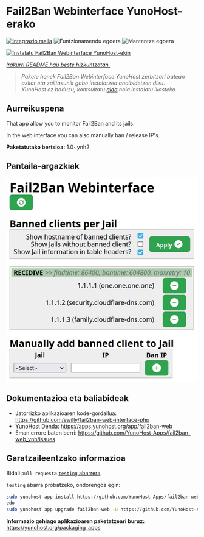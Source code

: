 <!--
Ohart ongi: README hau automatikoki sortu da <https://github.com/YunoHost/apps/tree/master/tools/readme_generator>ri esker
EZ editatu eskuz.
-->

# Fail2Ban Webinterface YunoHost-erako

[![Integrazio maila](https://dash.yunohost.org/integration/fail2ban-web.svg)](https://ci-apps.yunohost.org/ci/apps/fail2ban-web/) ![Funtzionamendu egoera](https://ci-apps.yunohost.org/ci/badges/fail2ban-web.status.svg) ![Mantentze egoera](https://ci-apps.yunohost.org/ci/badges/fail2ban-web.maintain.svg)

[![Instalatu Fail2Ban Webinterface YunoHost-ekin](https://install-app.yunohost.org/install-with-yunohost.svg)](https://install-app.yunohost.org/?app=fail2ban-web)

*[Irakurri README hau beste hizkuntzatan.](./ALL_README.md)*

> *Pakete honek Fail2Ban Webinterface YunoHost zerbitzari batean azkar eta zailtasunik gabe instalatzea ahalbidetzen dizu.*  
> *YunoHost ez baduzu, kontsultatu [gida](https://yunohost.org/install) nola instalatu ikasteko.*

## Aurreikuspena

That app allow you to monitor Fail2Ban and its jails.

In the web interface you can also manually ban / release IP's.


**Paketatutako bertsioa:** 1.0~ynh2

## Pantaila-argazkiak

![Fail2Ban Webinterface(r)en pantaila-argazkia](./doc/screenshots/screenshot.jpg)

## Dokumentazioa eta baliabideak

- Jatorrizko aplikazioaren kode-gordailua: <https://github.com/ewilly/fail2ban-web-interface-php>
- YunoHost Denda: <https://apps.yunohost.org/app/fail2ban-web>
- Eman errore baten berri: <https://github.com/YunoHost-Apps/fail2ban-web_ynh/issues>

## Garatzaileentzako informazioa

Bidali `pull request`a [`testing` abarrera](https://github.com/YunoHost-Apps/fail2ban-web_ynh/tree/testing).

`testing` abarra probatzeko, ondorengoa egin:

```bash
sudo yunohost app install https://github.com/YunoHost-Apps/fail2ban-web_ynh/tree/testing --debug
edo
sudo yunohost app upgrade fail2ban-web -u https://github.com/YunoHost-Apps/fail2ban-web_ynh/tree/testing --debug
```

**Informazio gehiago aplikazioaren paketatzeari buruz:** <https://yunohost.org/packaging_apps>
